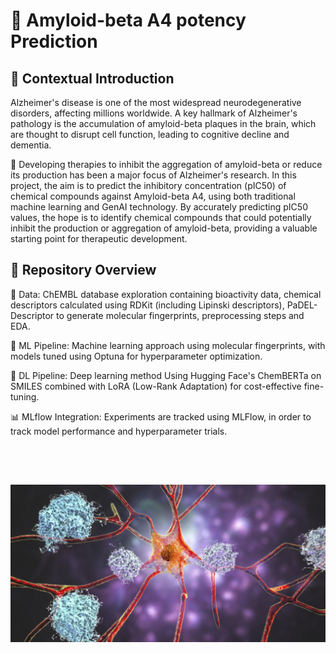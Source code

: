 # 🧠 Amyloid-beta A4 potency Prediction

## 📝 Contextual Introduction

Alzheimer's disease is one of the most widespread neurodegenerative disorders, affecting millions worldwide. 
A key hallmark of Alzheimer's pathology is the accumulation of amyloid-beta plaques in the brain, which are thought to disrupt cell function, leading to cognitive decline and dementia. 

💊 Developing therapies to inhibit the aggregation of amyloid-beta or reduce its production has been a major focus of Alzheimer's research. In this project, the aim is to predict the inhibitory concentration (pIC50) of chemical compounds against Amyloid-beta A4, using both traditional machine learning and GenAI technology. By accurately predicting pIC50 values, the hope is to identify chemical compounds that could potentially inhibit the production or aggregation of amyloid-beta, providing a valuable starting point for therapeutic development.

## 📁 Repository Overview

📜 Data: ChEMBL database exploration containing bioactivity data, chemical descriptors calculated using RDKit (including Lipinski descriptors), PaDEL-Descriptor to generate molecular fingerprints, preprocessing steps and EDA.

🔬 ML Pipeline: Machine learning approach using molecular fingerprints, with models tuned using Optuna for hyperparameter optimization.

🤖 DL Pipeline: Deep learning method Using Hugging Face's ChemBERTa on SMILES combined with LoRA (Low-Rank Adaptation) for cost-effective fine-tuning.

📊 MLflow Integration: Experiments are tracked using MLFlow, in order to track model performance and hyperparameter trials.

<br><br>

## ![Banner](https://github.com/bmcastrow/AmyloidbetaA4-pIC50-prediction/blob/main/Design%20sem%20nome.jpg)
